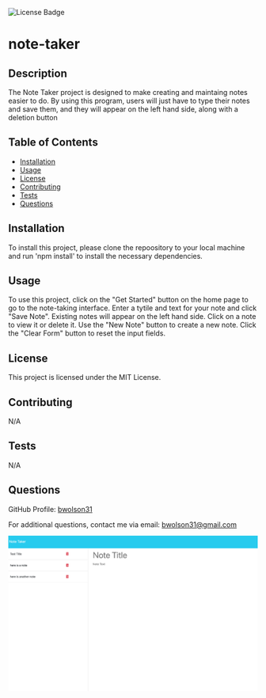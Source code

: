 ![License Badge](https://img.shields.io/badge/license-MIT%20License-blue)

# note-taker

## Description 
The Note Taker project is designed to make creating and maintaing notes easier to do. By using this program, users will just have to type their notes and save them, and they will appear on the left hand side, along with a deletion button 

## Table of Contents 
- [Installation](#Installation)
- [Usage](#Usage)
- [License](#License)
- [Contributing](#Contributing)
- [Tests](#Tests)
- [Questions](#Questions)


## Installation 
To install this project, please clone the repoository to your local machine and run 'npm install' to install the necessary dependencies. 

## Usage
To use this project, click on the "Get Started" button on the home page to go to the note-taking interface. Enter a tytile and text for your note and click "Save Note". Existing notes will appear on the left hand side. Click on a note to view it or delete it. Use the "New Note" button to create a new note. Click the "Clear Form" button to reset the input fields.


## License 
This project is licensed under the MIT License.

## Contributing 
N/A

## Tests
N/A

## Questions
GitHub Profile: [bwolson31](https://github.com/bwolson31)

For additional questions, contact me via email: bwolson31@gmail.com

![Note Taker Image](notetakerphoto.png)